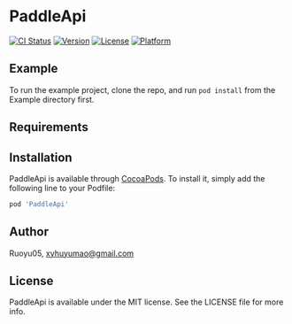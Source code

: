 # PaddleApi

[![CI Status](https://img.shields.io/travis/Ruoyu05/PaddleApi.svg?style=flat)](https://travis-ci.org/Ruoyu05/PaddleApi)
[![Version](https://img.shields.io/cocoapods/v/PaddleApi.svg?style=flat)](https://cocoapods.org/pods/PaddleApi)
[![License](https://img.shields.io/cocoapods/l/PaddleApi.svg?style=flat)](https://cocoapods.org/pods/PaddleApi)
[![Platform](https://img.shields.io/cocoapods/p/PaddleApi.svg?style=flat)](https://cocoapods.org/pods/PaddleApi)

## Example

To run the example project, clone the repo, and run `pod install` from the Example directory first.

## Requirements

## Installation

PaddleApi is available through [CocoaPods](https://cocoapods.org). To install
it, simply add the following line to your Podfile:

```ruby
pod 'PaddleApi'
```

## Author

Ruoyu05, xyhuyumao@gmail.com

## License

PaddleApi is available under the MIT license. See the LICENSE file for more info.
